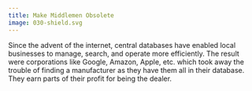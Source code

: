 ```yaml
---
title: Make Middlemen Obsolete
image: 030-shield.svg
---
```


Since the advent of the internet, central databases have enabled local
businesses to manage, search, and operate more efficiently. The result were
corporations like Google, Amazon, Apple, etc. which took away the trouble of
finding a manufacturer as they have them all in their database. They earn parts
of their profit for being the dealer.
